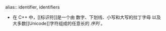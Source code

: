 alias:: identifier, identifiers

- 在 C++ 中，[[标识符]]是一个由 数字、下划线、小写和大写的拉丁字母 以及大多数[[Unicode]]字符组成的任意长的 *序列* 。